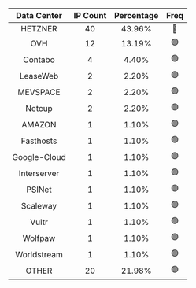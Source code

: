| Data Center | IP Count | Percentage | Freq |
|:------------:|:--------:|:-----------:|:-----:|
| HETZNER | 40 | 43.96% | 🔴 |
| OVH | 12 | 13.19% | 🟢 |
| Contabo | 4 | 4.40% | 🟢 |
| LeaseWeb | 2 | 2.20% | 🟢 |
| MEVSPACE | 2 | 2.20% | 🟢 |
| Netcup | 2 | 2.20% | 🟢 |
| AMAZON | 1 | 1.10% | 🟢 |
| Fasthosts | 1 | 1.10% | 🟢 |
| Google-Cloud | 1 | 1.10% | 🟢 |
| Interserver | 1 | 1.10% | 🟢 |
| PSINet | 1 | 1.10% | 🟢 |
| Scaleway | 1 | 1.10% | 🟢 |
| Vultr | 1 | 1.10% | 🟢 |
| Wolfpaw | 1 | 1.10% | 🟢 |
| Worldstream | 1 | 1.10% | 🟢 |
| OTHER | 20 | 21.98% | 🟢 |